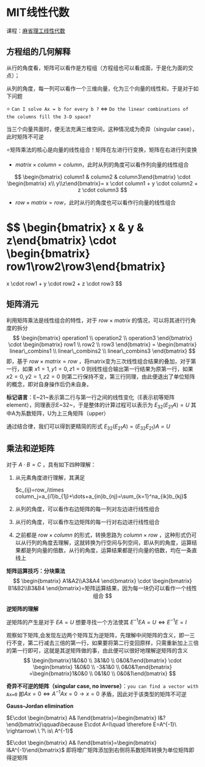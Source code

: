 # MIT线性代数

课程：[麻省理工线性代数](https://www.bilibili.com/video/BV1Kb411M72F)

## 方程组的几何解释

从行的角度看，矩阵可以看作是方程组（方程组也可以看成面，于是化为面的交点）；

从列的角度，每一列可以看作一个三维向量，化为三个向量的线性和，于是对于如下问题

:star: `Can I solve Ax = b for every b ?` $\Longleftrightarrow$ `Do the linear combinations of the columns fill the 3-D space?`

当三个向量共面时，便无法充满三维空间，这种情况成为奇异（singular case），此时矩阵不可逆

:star:矩阵乘法的核心是向量的线性组合！矩阵在左进行行变换，矩阵在右进行列变换

-  $matrix\times column=column$，此时从列的角度可以看作列向量的线性组合

$$
\begin{bmatrix} column1 & column2 & column3\end{bmatrix}
\cdot
\begin{bmatrix} x\\ y\\z\end{bmatrix}=
x \cdot column1 + y \cdot column2 + z \cdot column3
$$

- $row \times matrix = row$，此时从行的角度也可以看作行向量的线性组合

$$
\begin{bmatrix} x & y & z\end{bmatrix}
\cdot
\begin{bmatrix} row1\\row2\\row3\end{bmatrix}
=
x \cdot row1 + y \cdot row2 + z \cdot row3
$$



## 矩阵消元

利用矩阵乘法是线性组合的特性，对于 $row\times matrix$ 的情况，可以将其进行行角度的拆分
$$
\begin{bmatrix} operation1 \\ operation2 \\ operation3 \end{bmatrix} 
\cdot 
\begin{bmatrix} row1 \\ row2 \\ row3 \end{bmatrix} = 
\begin{bmatrix} linear\_combins1 \\ linear\_combins2 \\ linear\_combins3 \end{bmatrix}
$$
即，基于 $row \times matrix = row$ ，将matrix变为三次线性组合结果的叠加，对于第一行，如果 $x1=1,y1=0, z1=0$ 则线性组合输出第一行结果为原第一行，如果 $x2=0,y2=1, z2=0$ 则第二行保持不变，第三行同理，由此便退出了单位矩阵的概念，即对自身操作后仍未自身。

**标记语言**：E~21~表示第二行与第一行之间的线性变化（E表示初等矩阵element），同理表示E~32~，于是整体的计算过程可以表示为 $E_{32}(E_{21}A)=U$ 其中A为系数矩阵，U为上三角矩阵（upper）

通过结合律，我们可以得到更精简的形式 $E_{32}(E_{21}A)=(E_{32}E_{21})A=U$



## 乘法和逆矩阵

对于 $A\cdot B=C$ ，具有如下四种理解：

1. 从元素角度进行理解，其满足

   $c_{ij}=row_i\times column_j=a_{i1}b_{1j}+\dots+a_{in}b_{nj}=\sum_{k=1}^na_{ik}b_{kj}$

2. 从列的角度，可以看作右边矩阵的每一列对左边进行线性组合

3. 从行的角度，可以看作左边矩阵的每一行对右边进行线性组合

4. 之前都是 $row \times column$ 的形式，转换思路为 $column \times row$ ，这种形式仍可以从行列的角度去理解，这就转换为行空间与列空间，即从列的角度，运算结果都是列向量的倍数，从行的角度，运算结果都是行向量的倍数，均在一条直线上



**矩阵运算技巧：分块乘法**
$$
\begin{bmatrix} A1&A2\\A3&A4 \end{bmatrix} \cdot
\begin{bmatrix} B1&B2\\B3&B4 \end{bmatrix}=矩阵运算结果，因为每一块仍可以看作一个线性组合
$$


**逆矩阵的理解**

逆矩阵的产生是对于 $EA=U$ 想要寻找一个方法使其 $E^{-1}EA=U \Leftrightarrow E^{-1}E=I$

观察如下矩阵,会发现左边两个矩阵互为逆矩阵，先理解中间矩阵的含义，即一三行不变，第二行减去三倍的第一行，如果要将第二行变回原样，只需重新加上三倍的第一行即可，这就是其逆矩阵做的事，由此便可以很好地理解逆矩阵的含义
$$
\begin{bmatrix}1&0&0 \\ 3&1&0 \\ 0&0&1\end{bmatrix}
\cdot
\begin{bmatrix} 1&0&0 \\ -3&1&0 \\ 0&0&1\end{bmatrix}
=\begin{bmatrix}1&0&0 \\ 0&1&0 \\ 0&0&1\end{bmatrix}
$$



**奇异不可逆的矩阵（singular case, no inverse）**：`you can find a vector with Ax=0` 即$Ax=0\Leftrightarrow A^{-1}Ax=0\rightarrow x=0$ 矛盾，因此对于该类型的矩阵不可逆



**Gauss-Jordan elimination**

$E\cdot \begin{bmatrix} A& I\end{bmatrix}=\begin{bmatrix} I&?\end{bmatrix}\qquad\because E\cdot A=I\quad \therefore E=A^{-1}\ \rightarrow\ \ ?\ is\ A^{-1}$ 

$E\cdot \begin{bmatrix} A& I\end{bmatrix}=\begin{bmatrix} I&A^{-1}\end{bmatrix}$ 即将增广矩阵添加到右侧将系数矩阵转换为单位矩阵即得逆矩阵

